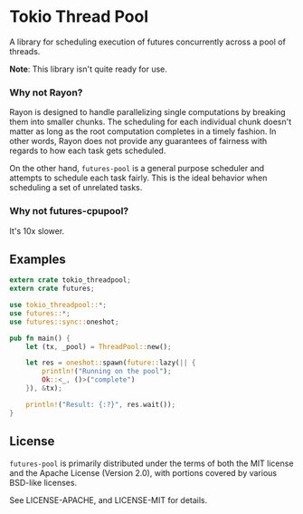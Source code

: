 # Tokio Thread Pool

A library for scheduling execution of futures concurrently across a pool of
threads.

**Note**: This library isn't quite ready for use.

### Why not Rayon?

Rayon is designed to handle parallelizing single computations by breaking them
into smaller chunks. The scheduling for each individual chunk doesn't matter as
long as the root computation completes in a timely fashion. In other words,
Rayon does not provide any guarantees of fairness with regards to how each task
gets scheduled.

On the other hand, `futures-pool` is a general purpose scheduler and attempts to
schedule each task fairly. This is the ideal behavior when scheduling a set of
unrelated tasks.

### Why not futures-cpupool?

It's 10x slower.

## Examples

```rust
extern crate tokio_threadpool;
extern crate futures;

use tokio_threadpool::*;
use futures::*;
use futures::sync::oneshot;

pub fn main() {
    let (tx, _pool) = ThreadPool::new();

    let res = oneshot::spawn(future::lazy(|| {
        println!("Running on the pool");
        Ok::<_, ()>("complete")
    }), &tx);

    println!("Result: {:?}", res.wait());
}
```

## License

`futures-pool` is primarily distributed under the terms of both the MIT license
and the Apache License (Version 2.0), with portions covered by various BSD-like
licenses.

See LICENSE-APACHE, and LICENSE-MIT for details.
